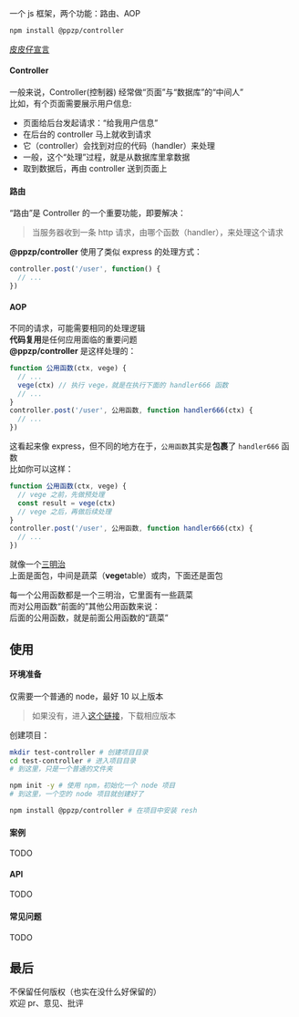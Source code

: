 一个 js 框架，两个功能：路由、AOP  
``` bash
npm install @ppzp/controller
```
[皮皮仔宣言](https://github.com/ppz-pro/declaration)

#### Controller
一般来说，Controller(控制器) 经常做“页面”与“数据库”的“中间人”  
比如，有个页面需要展示用户信息:
+ 页面给后台发起请求：“给我用户信息”
+ 在后台的 controller 马上就收到请求
+ 它（controller）会找到对应的代码（handler）来处理
+ 一般，这个“处理”过程，就是从数据库里拿数据
+ 取到数据后，再由 controller 送到页面上

#### 路由
“路由”是 Controller 的一个重要功能，即要解决：
> 当服务器收到一条 http 请求，由哪个函数（handler），来处理这个请求  

**@ppzp/controller** 使用了类似 express 的处理方式：
``` js
controller.post('/user', function() {
  // ...
})
```

#### AOP
不同的请求，可能需要相同的处理逻辑  
**代码复用**是任何应用面临的重要问题  
**@ppzp/controller** 是这样处理的：
``` js
function 公用函数(ctx, vege) {
  // ...
  vege(ctx) // 执行 vege，就是在执行下面的 handler666 函数
  // ...
}
controller.post('/user', 公用函数, function handler666(ctx) {
  // ...
})
```
这看起来像 express，但不同的地方在于，```公用函数```其实是**包裹**了 ```handler666``` 函数  
比如你可以这样：
``` js
function 公用函数(ctx, vege) {
  // vege 之前，先做预处理
  const result = vege(ctx)
  // vege 之后，再做后续处理
}
controller.post('/user', 公用函数, function handler666(ctx) {
  // ...
})
```
就像一个[三明治](https://zhuanlan.zhihu.com/p/434197952)  
上面是面包，中间是蔬菜（**vege**table）或肉，下面还是面包  

每一个公用函数都是一个三明治，它里面有一些蔬菜  
而对公用函数“前面的”其他公用函数来说：  
后面的公用函数，就是前面公用函数的“蔬菜”

## 使用
#### 环境准备
仅需要一个普通的 node，最好 10 以上版本
> 如果没有，进入[这个链接](https://nodejs.org/zh-cn/download/)，下载相应版本

创建项目：
``` bash
mkdir test-controller # 创建项目目录
cd test-controller # 进入项目目录
# 到这里，只是一个普通的文件夹

npm init -y # 使用 npm，初始化一个 node 项目
# 到这里，一个空的 node 项目就创建好了

npm install @ppzp/controller # 在项目中安装 resh
```

#### 案例
TODO

#### API
TODO

#### 常见问题
TODO

## 最后
不保留任何版权（也实在没什么好保留的）  
欢迎 pr、意见、批评  
